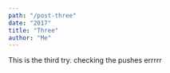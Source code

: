 ```yaml
---
path: "/post-three"
date: "2017"
title: "Three"
author: "Me"
---
```


This is the third try. checking the pushes errrrr

